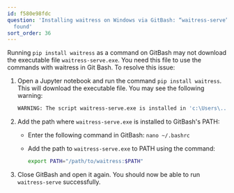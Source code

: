 ```yaml
---
id: f580e98fdc
question: 'Installing waitress on Windows via GitBash: “waitress-serve” command not
  found'
sort_order: 36
---
```


Running `pip install waitress` as a command on GitBash may not download the executable file `waitress-serve.exe`. You need this file to use the commands with waitress in Git Bash. To resolve this issue:

1. Open a Jupyter notebook and run the command `pip install waitress`. This will download the executable file. You may see the following warning:
   
   ```bash
   WARNING: The script waitress-serve.exe is installed in 'c:\Users\....\anaconda3\Scripts' which is not on PATH. Consider adding this directory to PATH or, if you prefer to suppress this warning, use --no-warn-script-location.
   ```

2. Add the path where `waitress-serve.exe` is installed to GitBash's PATH:

   - Enter the following command in GitBash: `nano ~/.bashrc`
   
   - Add the path to `waitress-serve.exe` to PATH using the command:
     
     ```bash
     export PATH="/path/to/waitress:$PATH"
     ```

3. Close GitBash and open it again. You should now be able to run `waitress-serve` successfully.


